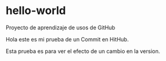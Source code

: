 # hello-world
Proyecto de aprendizaje de usos de GitHub


Hola este es mi prueba de un Commit en HitHub.

Esta prueba es para ver el efecto de un cambio en la version.

